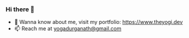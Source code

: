 ### Hi there 👋


- 💬 Wanna know about me, visit my portfolio: https://www.theyogi.dev
- 📫 Reach me at yogadurganath@gmail.com
<!--
**yogadurganath/yogadurganath** is a ✨ _special_ ✨ repository because its `README.md` (this file) appears on your GitHub profile.

Here are some ideas to get you started:

- 🔭 I’m currently working on ...
- 🌱 I’m currently learning ...
- 👯 I’m looking to collaborate on ...
- 🤔 I’m looking for help with ...
- 💬 Ask me about ...
- 📫 How to reach me: ...
- 😄 Pronouns: ...
- ⚡ Fun fact: ...
-->

